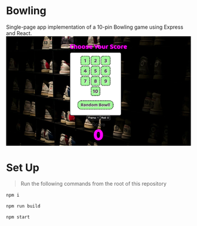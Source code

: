 # Bowling
Single-page app implementation of a 10-pin Bowling game using Express and React.
![final product](./Bowling.png)

# Set Up
> Run the following commands from the root of this repository
```
npm i
```
```
npm run build
```
```
npm start
```

